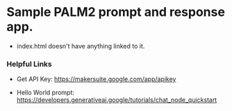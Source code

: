 # Sample PALM2 prompt and response app.
- index.html doesn't have anything linked to it.


### Helpful Links

- Get API Key: https://makersuite.google.com/app/apikey 

- Hello World prompt: https://developers.generativeai.google/tutorials/chat_node_quickstart